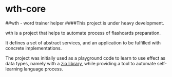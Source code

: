 # wth-core
##wth - word trainer helper
####This project is under heavy development.

wth is a project that helps to automate process of flashcards preparation.

It defines a set of abstract services, and an application to be fulfilled with concrete implementations.

The project was initially used as a playground code to learn to use effect as data types, namely with a [zio library](https://http://zio.dev/), while providing a tool to automate self-learning language process.  